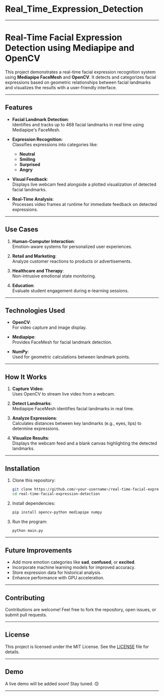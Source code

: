 # Real_Time_Expression_Detection
---

# **Real-Time Facial Expression Detection using Mediapipe and OpenCV**

This project demonstrates a real-time facial expression recognition system using **Mediapipe FaceMesh** and **OpenCV**. It detects and categorizes facial expressions based on geometric relationships between facial landmarks and visualizes the results with a user-friendly interface.

---

## **Features**

- **Facial Landmark Detection**:  
  Identifies and tracks up to 468 facial landmarks in real time using Mediapipe's FaceMesh.

- **Expression Recognition**:  
  Classifies expressions into categories like:
  - **Neutral**
  - **Smiling**
  - **Surprised**
  - **Angry**

- **Visual Feedback**:  
  Displays live webcam feed alongside a plotted visualization of detected facial landmarks.

- **Real-Time Analysis**:  
  Processes video frames at runtime for immediate feedback on detected expressions.

---

## **Use Cases**

1. **Human-Computer Interaction**:  
   Emotion-aware systems for personalized user experiences.

2. **Retail and Marketing**:  
   Analyze customer reactions to products or advertisements.

3. **Healthcare and Therapy**:  
   Non-intrusive emotional state monitoring.

4. **Education**:  
   Evaluate student engagement during e-learning sessions.

---

## **Technologies Used**

- **OpenCV**:  
  For video capture and image display.

- **Mediapipe**:  
  Provides FaceMesh for facial landmark detection.

- **NumPy**:  
  Used for geometric calculations between landmark points.

---

## **How It Works**

1. **Capture Video**:  
   Uses OpenCV to stream live video from a webcam.

2. **Detect Landmarks**:  
   Mediapipe FaceMesh identifies facial landmarks in real time.

3. **Analyze Expressions**:  
   Calculates distances between key landmarks (e.g., eyes, lips) to determine expressions.

4. **Visualize Results**:  
   Displays the webcam feed and a blank canvas highlighting the detected landmarks.

---

## **Installation**

1. Clone this repository:  
   ```bash
   git clone https://github.com/<your-username>/real-time-facial-expression-detection.git
   cd real-time-facial-expression-detection
   ```

2. Install dependencies:  
   ```bash
   pip install opencv-python mediapipe numpy
   ```

3. Run the program:  
   ```bash
   python main.py
   ```

---

## **Future Improvements**

- Add more emotion categories like **sad**, **confused**, or **excited**.
- Incorporate machine learning models for improved accuracy.
- Store expression data for historical analysis.
- Enhance performance with GPU acceleration.

---

## **Contributing**

Contributions are welcome! Feel free to fork the repository, open issues, or submit pull requests.

---

## **License**

This project is licensed under the MIT License. See the [LICENSE](LICENSE) file for details.

---

## **Demo**

A live demo will be added soon! Stay tuned. 😊

---

